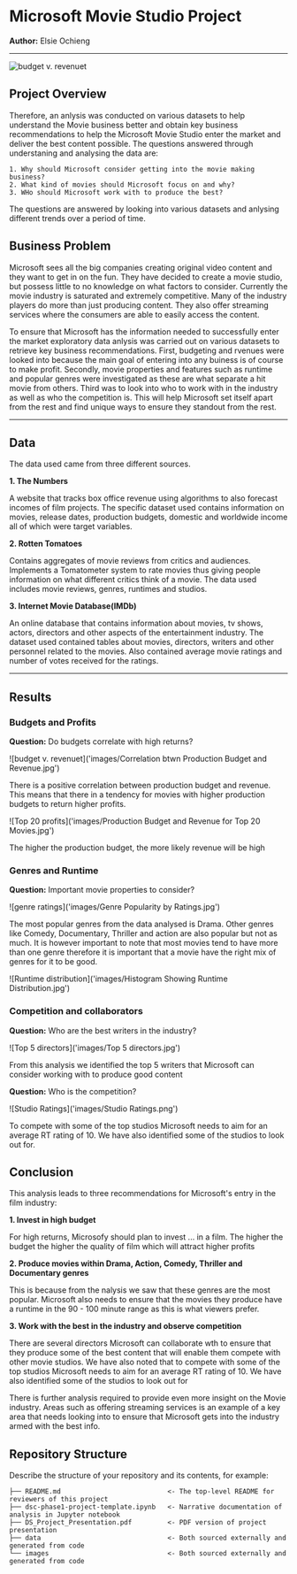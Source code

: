 # Microsoft Movie Studio Project
**Author:** Elsie Ochieng
***
![budget v. revenuet]('Images/filmstudio.jpg')

## Project Overview

Therefore, an anlysis was conducted on various datasets to help understand the Movie business better and obtain key business recommendations to help the Microsoft Movie Studio enter the market and deliver the best content possible.
The questions answered through understaning and analysing the data are:

    1. Why should Microsoft consider getting into the movie making business?
    2. What kind of movies should Microsoft focus on and why?
    3. WHo should Microsoft work with to produce the best?
  
The questions are answered by looking into various datasets and anlysing different trends over a period of time.

## Business Problem

Microsoft sees all the big companies creating original video content and they want to get in on the fun. They have decided to create a movie studio, but possess little to no knowledge on what factors to consider.
Currently the movie industry is saturated and extremely competitive. Many of the industry players do more than just producing content. They also offer streaming services where the consumers are able to easily access the content.

To ensure that Microsoft has the information needed to successfully enter the market exploratory data anlysis was carried out on various datasets to retrieve key business recommendations. First, budgeting and rvenues were looked into because the main goal of entering into any buiness is of course to make profit. Secondly,  movie properties and features such as runtime and popular genres were investigated as these are what separate a hit movie from others. Third was to look into who to work with in the industry as well as who the competition is. This will help Microsoft set itself apart from the rest and find unique ways to ensure they standout from the rest.

***

## Data

The data used came from three different sources.

**1. The Numbers**

A website that tracks box office revenue using algorithms to also forecast incomes of film projects. The specific dataset used contains information on movies, release dates, production budgets, domestic and worldwide income all of which were target variables.

**2. Rotten Tomatoes**

Contains aggregates of movie reviews from critics and audiences. Implements a Tomatometer system to rate movies thus giving people information on what different critics think of a movie. The data used includes movie reviews, genres, runtimes and studios.

**3. Internet Movie Database(IMDb)**

An online database that contains information about movies, tv shows, actors, directors and other aspects of the entertainment industry. The dataset used contained tables about movies, directors, writers and other personnel related to the movies. Also contained average movie ratings and number of votes received for the ratings.
***


## Results

###  Budgets and Profits

**Question:** Do budgets correlate with high returns?

![budget v. revenuet]('images/Correlation btwn Production Budget and Revenue.jpg')

There is a positive correlation between production budget and revenue. This means that there in a tendency for movies with higher production budgets to return higher profits.

![Top 20 profits]('images/Production Budget and Revenue for Top 20 Movies.jpg')

The higher the production budget, the more likely revenue will be high


### Genres and Runtime

**Question:** Important movie properties to consider?

![genre ratings]('images/Genre Popularity by Ratings.jpg')

The most popular genres from the data analysed is Drama. Other genres like Comedy, Documentary, Thriller and action are also popular but not as much. It is however important to note that most movies tend to have more than one genre therefore it is important that a movie have the right mix of genres for it to be good.

![Runtime distribution]('images/Histogram Showing Runtime Distribution.jpg')



### Competition and collaborators

**Question:** Who are the best writers in the industry?

![Top 5 directors]('images/Top 5 directors.jpg')


From this analysis we identified the top 5 writers that Microsoft can consider working with to produce good content

**Question:** Who is the competition?

![Studio Ratings]('images/Studio Ratings.png')

To compete with some of the top studios Microsoft needs to aim for an average RT rating of 10. We have also identified some of the studios to look out for.


## Conclusion

This analysis leads to three recommendations for Microsoft's entry in the film industry:

 **1. Invest in high budget**
 
For high returns, Microsofy should plan to invest ... in a film. The higher the budget the higher the quality of film which will attract higher profits
     
 **2. Produce movies within Drama, Action, Comedy, Thriller and Documentary genres**
  
This is because from the nalysis we saw that these genres are the most popular. Microsoft also needs to ensure that the movies they produce have a runtime in the 90 - 100 minute range as this is what viewers prefer.
     
 **3. Work with the best in the industry and observe competition**
 
There are several directors Microsoft can collaborate wth to ensure that they produce some of the best content that will enable them compete with other movie studios. We have also noted that to compete with some of the top studios Microsoft needs to aim for an average RT rating of 10. We have also identified some of the studios to look out for
   
There is further analysis required to provide even more insight on the Movie industry. Areas such as offering streaming services is an example of a key area that needs looking into to ensure that Microsoft gets into the industry armed with the best info.


## Repository Structure

Describe the structure of your repository and its contents, for example:

```
├── README.md                           <- The top-level README for reviewers of this project
├── dsc-phase1-project-template.ipynb   <- Narrative documentation of analysis in Jupyter notebook
├── DS_Project_Presentation.pdf         <- PDF version of project presentation
├── data                                <- Both sourced externally and generated from code
└── images                              <- Both sourced externally and generated from code
```
